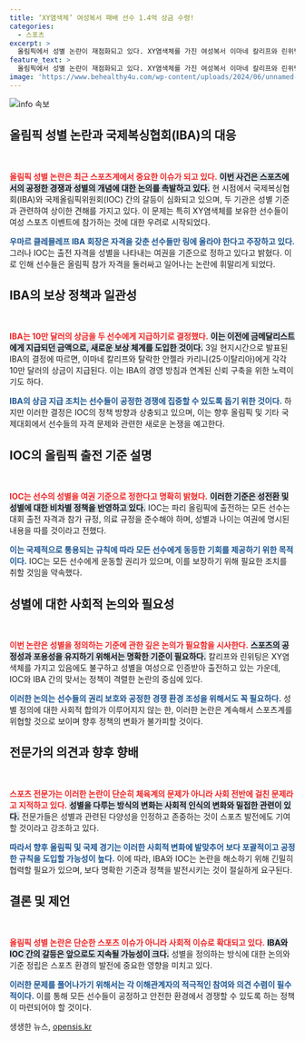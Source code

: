 ```yaml
---
title: ‘XY염색체’ 여성복서 패배 선수 1.4억 상금 수령!
categories:
  - 스포츠
excerpt: >
  올림픽에서 성별 논란이 재점화되고 있다. XY염색체를 가진 여성복서 이마네 칼리프와 린위팅의 출전 결정에 IBA와 IOC가 서로 반대 입장을 취하며 긴장이 고조되고 있다. 오히려 IOC는 선수들의 평등한 운동 권리를 강조하며, 과거 기준에 따라 출전 자격을 인정했다.
feature_text: >
  올림픽에서 성별 논란이 재점화되고 있다. XY염색체를 가진 여성복서 이마네 칼리프와 린위팅의 출전 결정에 IBA와 IOC가 서로 반대 입장을 취하며 긴장이 고조되고 있다. 오히려 IOC는 선수들의 평등한 운동 권리를 강조하며, 과거 기준에 따라 출전 자격을 인정했다.
image: 'https://www.behealthy4u.com/wp-content/uploads/2024/06/unnamed-file.png'
---
```


<p><img src="https://www.behealthy4u.com/wp-content/uploads/2024/06/unnamed-file.png" alt="info 속보" /></p>

<h2 data-ke-size="size26">올림픽 성별 논란과 국제복싱협회(IBA)의 대응</h2>

<p data-ke-size="size16">&nbsp;</p>

<p><b><span style="color: #ee2323;">올림픽 성별 논란은 최근 스포츠계에서 중요한 이슈가 되고 있다.</span></b> <b><span style="background-color: #21538527;">이번 사건은 스포츠에서의 공정한 경쟁과 성별의 개념에 대한 논의를 촉발하고 있다.</span></b> 현 시점에서 국제복싱협회(IBA)와 국제올림픽위원회(IOC) 간의 갈등이 심화되고 있으며, 두 기관은 성별 기준과 관련하여 상이한 견해를 가지고 있다. 이 문제는 특히 XY염색체를 보유한 선수들이 여성 스포츠 이벤트에 참가하는 것에 대한 우려로 시작되었다.</p>

<p><b><span style="color: #1a5490;">우마르 클레믈레프 IBA 회장은 자격을 갖춘 선수들만 링에 올라야 한다고 주장하고 있다.</span></b> 그러나 IOC는 출전 자격을 성별을 나타내는 여권을 기준으로 정하고 있다고 밝혔다. 이로 인해 선수들은 올림픽 참가 자격을 둘러싸고 일어나는 논란에 휘말리게 되었다.</p>

<h2 data-ke-size="size26">IBA의 보상 정책과 일관성</h2>

<p data-ke-size="size16">&nbsp;</p>

<p><b><span style="color: #ee2323;">IBA는 10만 달러의 상금을 두 선수에게 지급하기로 결정했다.</span></b> <b><span style="background-color: #21538527;">이는 이전에 금메달리스트에게 지급되던 금액으로, 새로운 보상 체계를 도입한 것이다.</span></b> 3일 현지시간으로 발표된 IBA의 결정에 따르면, 이마네 칼리프와 탈락한 안젤라 카리니(25·이탈리아)에게 각각 10만 달러의 상금이 지급된다. 이는 IBA의 경영 방침과 연계된 신뢰 구축을 위한 노력이기도 하다.</p>

<p><b><span style="color: #1a5490;">IBA의 상금 지급 조치는 선수들이 공정한 경쟁에 집중할 수 있도록 돕기 위한 것이다.</span></b> 하지만 이러한 결정은 IOC의 정책 방향과 상충되고 있으며, 이는 향후 올림픽 및 기타 국제대회에서 선수들의 자격 문제와 관련한 새로운 논쟁을 예고한다.</p>

<h2 data-ke-size="size26">IOC의 올림픽 출전 기준 설명</h2>

<p data-ke-size="size16">&nbsp;</p>

<p><b><span style="color: #ee2323;">IOC는 선수의 성별을 여권 기준으로 정한다고 명확히 밝혔다.</span></b> <b><span style="background-color: #21538527;">이러한 기준은 성전환 및 성별에 대한 비차별 정책을 반영하고 있다.</span></b> IOC는 파리 올림픽에 출전하는 모든 선수는 대회 출전 자격과 참가 규정, 의료 규정을 준수해야 하며, 성별과 나이는 여권에 명시된 내용을 따를 것이라고 전했다.</p>

<p><b><span style="color: #1a5490;">이는 국제적으로 통용되는 규칙에 따라 모든 선수에게 동등한 기회를 제공하기 위한 목적이다.</span></b> IOC는 모든 선수에게 운동할 권리가 있으며, 이를 보장하기 위해 필요한 조치를 취할 것임을 약속했다.</p>

<h2 data-ke-size="size26">성별에 대한 사회적 논의와 필요성</h2>

<p data-ke-size="size16">&nbsp;</p>

<p><b><span style="color: #ee2323;">이번 논란은 성별을 정의하는 기준에 관한 깊은 논의가 필요함을 시사한다.</span></b> <b><span style="background-color: #21538527;">스포츠의 공정성과 포용성을 유지하기 위해서는 명확한 기준이 필요하다.</span></b> 칼리프와 린위팅은 XY염색체를 가지고 있음에도 불구하고 성별을 여성으로 인증받아 출전하고 있는 가운데, IOC와 IBA 간의 맞서는 정책이 격렬한 논란의 중심에 있다.</p>

<p><b><span style="color: #1a5490;">이러한 논의는 선수들의 권리 보호와 공정한 경쟁 환경 조성을 위해서도 꼭 필요하다.</span></b> 성별 정의에 대한 사회적 합의가 이루어지지 않는 한, 이러한 논란은 계속해서 스포츠계를 위협할 것으로 보이며 향후 정책의 변화가 불가피할 것이다.</p>

<h2 data-ke-size="size26">전문가의 의견과 향후 향배</h2>

<p data-ke-size="size16">&nbsp;</p>

<p><b><span style="color: #ee2323;">스포츠 전문가는 이러한 논란이 단순히 체육계의 문제가 아니라 사회 전반에 걸친 문제라고 지적하고 있다.</span></b> <b><span style="background-color: #21538527;">성별을 다루는 방식의 변화는 사회적 인식의 변화와 밀접한 관련이 있다.</span></b> 전문가들은 성별과 관련된 다양성을 인정하고 존중하는 것이 스포츠 발전에도 기여할 것이라고 강조하고 있다.</p>

<p><b><span style="color: #1a5490;">따라서 향후 올림픽 및 국제 경기는 이러한 사회적 변화에 발맞추어 보다 포괄적이고 공정한 규칙을 도입할 가능성이 높다.</span></b> 이에 따라, IBA와 IOC는 논란을 해소하기 위해 긴밀히 협력할 필요가 있으며, 보다 명확한 기준과 정책을 발전시키는 것이 절실하게 요구된다.</p>

<h2 data-ke-size="size26">결론 및 제언</h2>

<p data-ke-size="size16">&nbsp;</p>

<p><b><span style="color: #ee2323;">올림픽 성별 논란은 단순한 스포츠 이슈가 아니라 사회적 이슈로 확대되고 있다.</span></b> <b><span style="background-color: #21538527;">IBA와 IOC 간의 갈등은 앞으로도 지속될 가능성이 크다.</span></b> 성별을 정의하는 방식에 대한 논의와 기준 정립은 스포츠 환경의 발전에 중요한 영향을 미치고 있다.</p>

<p><b><span style="color: #1a5490;">이러한 문제를 풀어나가기 위해서는 각 이해관계자의 적극적인 참여와 의견 수렴이 필수적이다.</span></b> 이를 통해 모든 선수들이 공정하고 안전한 환경에서 경쟁할 수 있도록 하는 정책이 마련되어야 할 것이다.</p>
생생한 뉴스, <a href="https://opensis.kr" rel="dofollow">opensis.kr</a>


